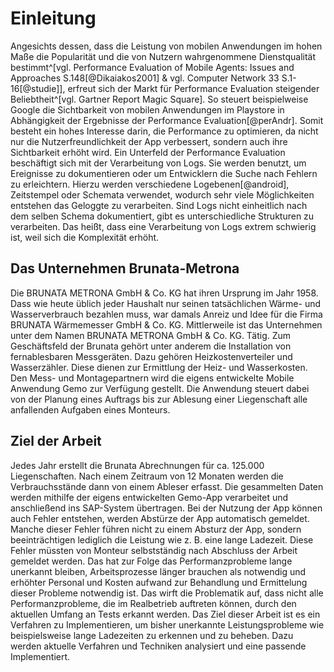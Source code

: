 # Einleitung

Angesichts dessen, dass die Leistung von mobilen Anwendungen im hohen Maße die Popularität und die von Nutzern wahrgenommene Dienstqualität bestimmt^[vgl. Performance Evaluation of Mobile Agents: Issues and Approaches S.148[@Dikaiakos2001] & vgl. Computer Network 33 S.1-16[@studie]], erfreut sich der Markt für Performance Evaluation steigender Beliebtheit^[vgl. Gartner Report Magic Square]. So steuert beispielweise Google die Sichtbarkeit von mobilen Anwendungen im Playstore in Abhängigkeit der Ergebnisse der Performance Evaluation[@perAndr]. Somit besteht ein hohes Interesse darin, die Performance zu optimieren, da nicht nur die Nutzerfreundlichkeit der App verbessert, sondern auch ihre Sichtbarkeit erhöht wird. Ein Unterfeld der Performance Evaluation beschäftigt sich mit der Verarbeitung von Logs. Sie werden benutzt, um Ereignisse zu dokumentieren oder um Entwicklern die Suche nach Fehlern zu erleichtern. Hierzu werden verschiedene Logebenen[@android], Zeitstempel oder Schemata verwendet, wodurch sehr viele Möglichkeiten entstehen das Geloggte zu verarbeiten. Sind Logs nicht einheitlich nach dem selben Schema dokumentiert, gibt es unterschiedliche Strukturen zu verarbeiten. Das heißt, dass eine Verarbeitung von Logs extrem schwierig ist, weil sich die Komplexität erhöht.
<!--
Die zunehmende Nutzung mobiler Geräte hat zu einer starken Verbreitung mobiler Anwendungen geführt, die für eine Vielzahl von Aufgaben wie Kommunikation, soziale Netzwerke, Unterhaltung und Produktivität eingesetzt werden. Dies wird ersichtlich, wenn die Schätzung zur Anzahl der Downloads von Apps nach App-Stores weltweit in den Jahren 2017-2021 betrachtet wird siehe Abbildung \ref{stat}
\begin{figure}
\centering
\includegraphics[width=1\textwidth,height=\textheight]{Z:/Semester_7/Bachelor_Arbeit/phd_thesis_markdown/source/figures/statistic.png}
\caption{Beispieldatensatz der Abspeicherung von Geräte Logs auf dem FTP-Server
\label{stat}}
\end{figure}
-->
<!--

Angesichts dessen das die Leistung von Mobilen Anwendungen im hohen Maße die Popularität und die von Nutzern wahrgenommene Dienstqualität bestimmt^[Vgl. Performance Evaluation of Mobile Agents: Issues and Approaches S.148[@Dikaiakos2001] & Vgl. Computer Network 33 S.1-16[@studie]] muss sichergestellt werden, dass die Anwendungen den Leistungsanforderungen der Nutzer gerecht werden. Neben Stresstest zur gewährleistung der Leistung befassen sich immer mehr Unternehmen mit dem Thema der Performance Evaluation. <!--So ist es unvermeidlich die Leistung der Anwendung zu Evaluieren, Verbesserungspotenzial zu ermitteln und Umzusetzen. Die Performance Evaluation der Mobilen Anwendungen im Playstore wird von Google zur Steuerung der Sichtbarkeit genutzt.  So steuert beispielweise Google die Sichtbarkeit von Mobilen Anwendungen im Playstore basierend auf deren Performance Evaluation[@perAndr]. 



Ein Häufiger Kritikpunkt an Mobilen Anwendungen sind auftretende Performance Probleme, wie etwa lange ladezeiten. Aufgrund dessen das Performance Probleme lediglich zur Beeinträchtigung der benutzererfahrung führen und nicht zum Absturz der Anwendung werden diese Probleme nicht automatisch an die Entwickler übermittelt. 

Ein Häufiger Kritikpunkt an den Mobilen Anwendungen der Brunata sind auftretende Performance Probleme, wie etwa lange ladezeiten. Ein solches Probleme kann aufgrund dessen das die Anwendung nur in ihrer Geschwindigkeit eingeschränkt ist, nicht automatisch gemeldet werden. Deshalb müssen Monteure nach Abschluss ihrer Arbeit sich mit dem Problem gesondert bei der Internen Support Hotline Melden. Die Nutzung von Stresstests mit verschiedenen Daten reicht nicht aus um alle Performance Probleme die im real betrieb auftreten können zu erkennen. Wenn man die Performance der Anwendungen Evaluiert, so könnten Performance Probleme früher und ohne Feedback der Nutzer erkannt und behoben werden. Daher wird im Rahmen dieser Forschungsarbeit der Frage nachgegangen, wie eine Performance Evaluation für eine Mobile Anwendung der Brunata realisiert werden kann.


Angesichts dessen, dass die Leistung von Mobilen Anwendungen im hohen Maße die Popularität und die von Nutzern wahrgenommene Dienstqualität bestimmt^[Vgl. Performance Evaluation of Mobile Agents: Issues and Approaches S.148[@Dikaiakos2001] & Vgl. Computer Network 33 S.1-16[@studie]], erfreut sich der Markt für Performance Evaluation steigender Beliebtheit^[Vgl. Gartner Report Magic Square]. <!--ist die Nutzung von Performance Evaluation ein immer Wichtiger Schritt in der Softwareentwicklung.-> So steuert beispielweise Google die Sichtbarkeit von Mobilen Anwendungen im Playstore basierend auf den Ergebnissen der Performance Evaluation[@perAndr]. Ein Unterfeld der Performance Evaluation beschäftigt sich mit der Verarbeitung von Logs. Das Spannende dabei ist die Komplexität der Logs. Sie werden benutzt, um Ereignisse zu Dokumentieren oder, um Entwicklern die suche nach Fehlern zu erleichtern. Man bedient sich an verschiedenen Log Ebenen[@android], Zeitstempeln oder Schemata, wodurch mehrere Möglichkeiten entstehen können, das Geloggte zu verarbeiten. Sind Logs nicht einheitlich nach dem selben Schema Dokumentiert, gibt es unterschiedliche Strukturen zu Verarbeiten. Das heißt, dass eine Verarbeitung von Logs extrem Schwierig, aber dementsprechend spannend ist.
-->
<!--
Meldung die 
Ziel ist es die Auftretenden Probleme zu ermitteln und Grapghisch aufzuarbeiten
die inhouse tests reichen nicht aus 
In den letzten Jahren ist der Markt für Performance Evaluation Lösungen stetig gewachsen. Es entstehen zunehmend Anbieter 
Angesichts dessen das die Leistung von Mobilen Anwendungen im hohen Maße die Popularität und die von Nutzern wahrgenommene Dienstqualität bestimmt^[Vgl. Performance Evaluation of Mobile Agents: Issues and Approaches S.148[@Dikaiakos2001] & Vgl. Computer Network 33 S.1-16[@studie]] muss sichergestellt werden, dass die Anwendung den Leistungsanforderungen der Nutzer gerecht wird. Google nutzt die Performance Evaluation der Mobilen Anwendungen im Playstore zur Steuerung der Sichtbarkeit im Playstore.  
Die Performance Evaluation, ein Prozess zur Bewertung der Qualität, Zuverlässigkeit und Leistung einer Anwendung, wird unter anderem von Google zur Steuerung der Sichtbarkeit von Mobilen Anwendungen im Playstore benutzt[@preAndr] und ist immer wichtiger in der Softwareentwicklung, angesichts dessen das die Leistung von Mobilen Anwendungen im hohen Maße die Popularität und die von Nutzern wahrgenommene Dienstqualität bestimmt^[Vgl. Performance Evaluation of Mobile Agents: Issues and Approaches S.148[@Dikaiakos2001] & Vgl. Computer Network 33 S.1-16[@studie]] ist die Performance Evaluation Mobiler Anwendungen ein wichitger . Dabei umfasst der Prozess in der regel das Sammeln und Analysieren von Metriken. Ein Unterfeld der Performance Evaluation beschäftigt sich mit der Verarbeitung von relevanten Daten. Das Spannende dabei ist die Komplexität der Daten. Dabei können grundsätzlich alle Daten welche Rückschluss auf die Performance der Anwendung geben relevant sein. Ob sie Schlussendlich relevant sind ist jedoch abhängig vom anwendungsgebiet und der Anwendung. So reichte früher der Vergleich von CPU Zyklen^[Vgl. Performance Evaluation and Monitoring 1971 S.81 [@perfomance_evaluation]]. In Modernen Mobilen Anwendungen gibt es jedoch weit aus mehr Leistungsindikatoren. Das führt dazu, dass es verschiedene möglichkeiten der  
 Die Performance Evaluation Mobiler Anwendungen, ein Ansatz welcher von Google genutzt wird um die Sichtbarkeit von Mobilen Anwendungen im Playstore zu steuern, 
ist der Prozess zur Bewertung der Qualität, Zuverlässigkeit und Leistung einer Mobilen Anwendung. Dieser Prozess umfasst in der Regel das Sammeln und Analysieren von Metriken wie Reaktionszeit, Speichernutzung, Energieverbrauch und Benutzererfahrung sowie anderer Faktoren.[@perAndr]Die Bewertung hilft den Entwicklern, fundierte Entscheidungen über Design und die Funktionalität ihrer Produkte zu treffen, und kann auch dazu verwendet werden, Verbesserungswürdige Bereiche zu ermitteln.[@Dikaiakos2001]
-->

## Das Unternehmen Brunata-Metrona

Die BRUNATA METRONA GmbH & Co. KG hat ihren Ursprung im Jahr 1958. Dass wie heute üblich jeder Haushalt nur seinen tatsächlichen Wärme- und Wasserverbrauch bezahlen muss, war damals Anreiz und Idee für die Firma BRUNATA Wärmemesser GmbH & Co. KG. Mittlerweile ist das Unternehmen unter dem Namen BRUNATA METRONA GmbH & Co. KG. Tätig. Zum Geschäftsfeld der Brunata gehört unter anderem die Installation von fernablesbaren Messgeräten. Dazu gehören Heizkostenverteiler und Wasserzähler. Diese dienen zur Ermittlung der Heiz- und Wasserkosten. 
Den Mess- und Montagepartnern wird die eigens entwickelte Mobile Anwendung Gemo zur Verfügung gestellt. Die Anwendung steuert dabei von der Planung eines Auftrags bis zur Ablesung einer Liegenschaft alle anfallenden Aufgaben eines Monteurs.

## Ziel der Arbeit

Jedes Jahr erstellt die Brunata Abrechnungen für ca. 125.000 Liegenschaften. Nach einem Zeitraum von 12 Monaten werden die Verbrauchsstände dann von einem Ableser erfasst. Die gesammelten Daten werden mithilfe der eigens entwickelten Gemo-App verarbeitet und anschließend ins SAP-System übertragen. Bei der Nutzung der App können auch Fehler entstehen, werden Abstürze der App automatisch gemeldet. Manche dieser Fehler führen nicht zu einem Absturz der App, sondern beeinträchtigen lediglich die Leistung wie z. B. eine lange Ladezeit. Diese Fehler müssten von Monteur selbstständig nach Abschluss der Arbeit gemeldet werden. Das hat zur Folge das Performanzprobleme lange unerkannt bleiben, Arbeitsprozesse länger brauchen als notwendig und erhöhter Personal und Kosten aufwand zur Behandlung und Ermittelung dieser Probleme notwendig ist. Das wirft die Problematik auf, dass nicht alle Performanzprobleme, die im Realbetrieb auftreten können, durch den aktuellen Umfang an Tests erkannt werden. 
Das Ziel dieser Arbeit ist es ein Verfahren zu Implementieren, um bisher unerkannte Leistungsprobleme wie beispielsweise lange Ladezeiten zu erkennen und zu beheben. Dazu werden aktuelle Verfahren und Techniken analysiert und eine passende Implementiert.

<!--
der aktuelle Umfang des Testing nicht ausreicht um alle Performance Probleme zu erkennen die im real betrieb auftreten können.
Das wirft die Problematik auf das die aktuelle Nutzung von Stresstests mit verschiedenen Daten alleine nicht ausreicht um alle Performance Probleme die im real betrieb auftreten können zu erkennen. 

EInarbeitung kostet geld bzw Schlecht fürs unternehemn einabu das Monteure melden können 

Das Ziel dieser Arbeit ist es, eine Performance Evaluation zu erstellen, die die im betrieb befindlichen Gemo-Apps Evaluiert, sodass mithilfe der Graphischen Darstellung der Leistung, im real betrieb auftretende Performance Probleme, erkannt und behoben werden können. Ein Zufriedenstellendes Ergebnis wird erlangt, wenn Graphisch die benötigte Zeit für Prozesse der Gemo-App dargestellt wird.

Das Ziel dieser Arbeit ist die Auseinandersetzung mit der Thematik "Performance Evaluation Mobiler Anwendungen" und der Implementierung einer Performance Evaluation der GEMO App. Um dieses Ziel zu erreichen, wird zunächst die bestehende Anwendung identifiziert, Essentielle Aspekte der Performance Evaluation ermittelt und bestehende Technologien analysiert. Anschließend wird jeweils für die ermittelten Aspekte ein Technologienvergleich gezogen, der die für die Anwendung geeignetste Implementierung wählen soll. Zum Schluss soll die Evaluation Graphisch Dargestellt werden, um eine erleichterte Übersichtlichkeit zu ermöglichen. Durch die Flächendeckende Performance Evaluation der sich in Nutzung befindlichen GEMO Apps, sollen Probleme in der Anwendung schneller erkannt und effizienter behoben werden.<!-- Kommt Wahrscheinlich weg  Die erhaltenen Informationen in strukturierter und Informativer Graphischen Darstellung sind für das Unternehmen selbst sowie für die Entwickler eine Unterstützung.-->



<!--
## Struktur und Vorgehensweise
kursiv: * auf beiden Seiten des Textes
fett: **
kursiv und fett: ***

Ich bin mir noch nicht sicher was ich anstelle dessen hinschreibe ich habe mir überlegt ich könnte die Aufgabenstellung präzisieren aber bin mir nicht sicher ob das so wirklich sinn macht.

Dies ist ein kurzer Überblick darüber, was in jedem Kapitel geschrieben wurde. **Kapitel 1** gibt eine ausführliche Darstellung der Motivation sowie des Ziels welches mit der Bachelorarbeit verfolgt wird. **Kapitel 2** Erläutert und Untersucht die Aspekte der Performance Evaluation Mobiler Anwendungen, vorhandene Technologie und die zu Evaluierende Anwendung GEMO **Kapitel 3** Beginnt mit der Einführung in die Implementierung der Evaluation und Präzisiert dazu den Prozess der Erhebung Laufzeitrelevanter Daten  **Kapitel 4** zeigt wie phasellus gravida non ex id aliquet. Proin faucibus nibh sit amet augue blandit varius.
-->